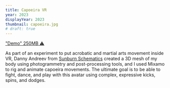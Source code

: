 ```yaml
---
title: Capoeira VR
year: 2023
displayYear: 2023
thumbnail: capoeira.jpg
# draft: true
---
```

<div class="links">
    <a class="button" href="https://smrghsh.github.io/capoeira/">"Demo" 250MB ⚠️</a>
    <!-- <a class="button" href="https://github.com/smrghsh/capoiera">GitHub</a> -->
</div>

As part of an experiment to put acrobatic and martial arts movement inside VR, Danny Andreev from [Sunburn Schematics](https://sunburnschematics.com/) created a 3D mesh of my body using photogrammetry and post-processing tools, and I used Mixamo to rig and animate capoeira movements. The ultimate goal is to be able to fight, dance, and play with this avatar using complex, expressive kicks, spins, and dodges.
<!--more--> 
